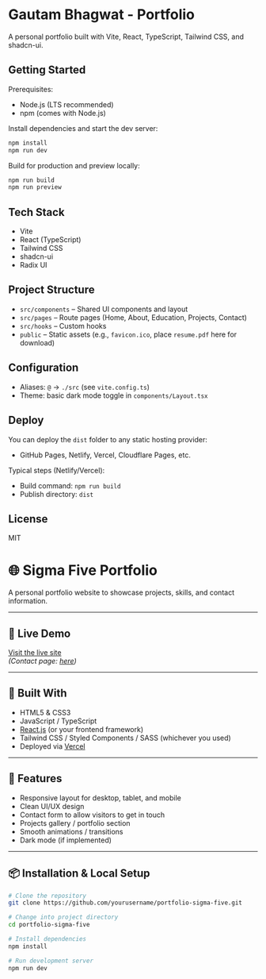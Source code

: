 # Gautam Bhagwat - Portfolio

A personal portfolio built with Vite, React, TypeScript, Tailwind CSS, and shadcn-ui.

## Getting Started

Prerequisites:
- Node.js (LTS recommended)
- npm (comes with Node.js)

Install dependencies and start the dev server:

```sh
npm install
npm run dev
```

Build for production and preview locally:

```sh
npm run build
npm run preview
```

## Tech Stack
- Vite
- React (TypeScript)
- Tailwind CSS
- shadcn-ui
- Radix UI

## Project Structure
- `src/components` – Shared UI components and layout
- `src/pages` – Route pages (Home, About, Education, Projects, Contact)
- `src/hooks` – Custom hooks
- `public` – Static assets (e.g., `favicon.ico`, place `resume.pdf` here for download)

## Configuration
- Aliases: `@` → `./src` (see `vite.config.ts`)
- Theme: basic dark mode toggle in `components/Layout.tsx`

## Deploy
You can deploy the `dist` folder to any static hosting provider:
- GitHub Pages, Netlify, Vercel, Cloudflare Pages, etc.

Typical steps (Netlify/Vercel):
- Build command: `npm run build`
- Publish directory: `dist`

## License
MIT

# 🌐 Sigma Five Portfolio

A personal portfolio website to showcase projects, skills, and contact information.

---

## 🚀 Live Demo

[Visit the live site](https://portfolio-sigma-five-46.vercel.app)  
*(Contact page: [here](https://portfolio-sigma-five-46.vercel.app/contact))*

---

## 🧰 Built With

- HTML5 & CSS3  
- JavaScript / TypeScript  
- [React.js](https://reactjs.org) (or your frontend framework)  
- Tailwind CSS / Styled Components / SASS (whichever you used)  
- Deployed via [Vercel](https://vercel.com)

---

## 🎯 Features

- Responsive layout for desktop, tablet, and mobile  
- Clean UI/UX design  
- Contact form to allow visitors to get in touch  
- Projects gallery / portfolio section  
- Smooth animations / transitions  
- Dark mode (if implemented)

---

## 📦 Installation & Local Setup

```bash
# Clone the repository
git clone https://github.com/yourusername/portfolio-sigma-five.git

# Change into project directory
cd portfolio-sigma-five

# Install dependencies
npm install

# Run development server
npm run dev
